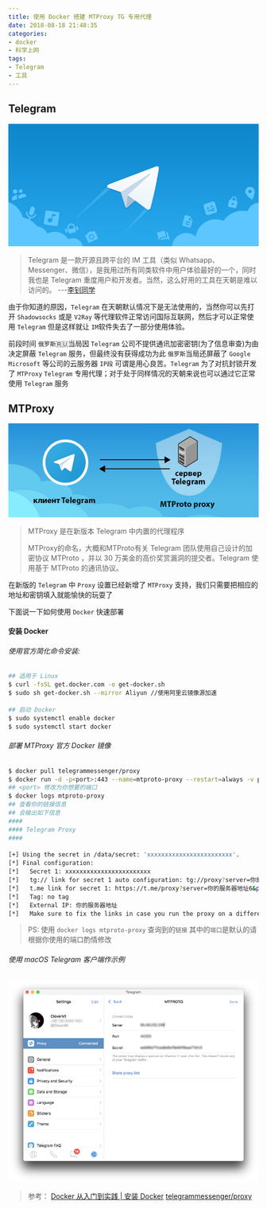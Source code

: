 ```yaml
---
title: 使用 Docker 搭建 MTProxy TG 专用代理
date: 2018-08-18 21:48:35
categories:
- docker
- 科学上网
tags:
- Telegram
- 工具
---
```


## Telegram

![](https://raw.githubusercontent.com/cloverkits/hexo_picture_resource/master/picture/telegram_background.png)

> Telegram 是一款开源且跨平台的 IM 工具（类似 Whatsapp、Messenger、微信），是我用过所有同类软件中用户体验最好的一个，同时我也是 Telegram 重度用户和开发者。当然，这么好用的工具在天朝是难以访问的。 ---[李钊同学](https://zhuanlan.zhihu.com/p/25219007)

由于你知道的原因，`Telegram` 在天朝默认情况下是无法使用的，当然你可以先打开 `Shadowsocks` 或是 `V2Ray` 等代理软件正常访问国际互联网，然后才可以正常使用 `Telegram` 但是这样就让 `IM`软件失去了一部分使用体验。

前段时间 `俄罗斯`🇷🇺当局因 `Telegram` 公司不提供通讯加密密钥(为了信息审查)为由决定屏蔽 `Telegram` 服务，但最终没有获得成功为此 `俄罗斯`当局还屏蔽了 `Google` `Microsoft` 等公司的云服务器 `IP段` 可谓是用心良苦。`Telegram` 为了对抗封锁开发了 `MTProxy` `Telegram` 专用代理；对于处于同样情况的天朝来说也可以通过它正常使用 `Telegram` 服务

## MTProxy
![](https://raw.githubusercontent.com/cloverkits/hexo_picture_resource/master/picture/mtproxy_toVPS.png)
>MTProxy 是在新版本 Telegram 中内置的代理程序
>
>MTProxy的命名，大概和MTProto有关
Telegram 团队使用自己设计的加密协议 MTProto ，并以 30 万美金的高价奖赏漏洞的提交者。Telegram 使用基于 MTProto 的通讯协议。

在新版的 `Telegram` 中 `Proxy` 设置已经新增了 `MTProxy` 支持，我们只需要把相应的地址和密钥填入就能愉快的玩耍了

下面说一下如何使用 `Docker` 快速部署

#### 安装 Docker

###### 使用官方简化命令安装:
```bash
## 适用于 Linux
$ curl -fsSL get.docker.com -o get-docker.sh
$ sudo sh get-docker.sh --mirror Aliyun //使用阿里云镜像源加速

## 启动 Docker
$ sudo systemctl enable docker
$ sudo systemctl start docker

```

###### 部署 MTProxy 官方 Docker 镜像

```bash
$ docker pull telegrammessenger/proxy
$ docker run -d -p<port>:443 --name=mtproto-proxy --restart=always -v proxy-config:/data telegrammessenger/proxy:latest 
## <port> 修改为你想要的端口
$ docker logs mtproto-proxy
## 查看你的链接信息
## 会输出如下信息
####
#### Telegram Proxy
####

[+] Using the secret in /data/secret: 'xxxxxxxxxxxxxxxxxxxxxxxx'.
[*] Final configuration:
[*]   Secret 1: xxxxxxxxxxxxxxxxxxxxxxxx
[*]   tg:// link for secret 1 auto configuration: tg://proxy?server=你的服务器地址6&port=443&secret=xxxxxxxxxxxxxxxxxxxxxxxx
[*]   t.me link for secret 1: https://t.me/proxy?server=你的服务器地址6&port=443&secret=xxxxxxxxxxxxxxxxxxxxxxxx
[*]   Tag: no tag
[*]   External IP: 你的服务器地址
[*]   Make sure to fix the links in case you run the proxy on a different port.
```
>PS:
> 使用 `docker logs mtproto-proxy` 查询到的`链接`
>其中的`端口`是默认的请根据你使用的端口酌情修改

###### 使用 macOS Telegram 客户端作示例
![](https://raw.githubusercontent.com/cloverkits/hexo_picture_resource/master/picture/telegram-naive-proxy.png)

> 参考：
> [Docker 从入门到实践 | 安装 Docker](https://yeasy.gitbooks.io/docker_practice/install/)
> [telegrammessenger/proxy](https://hub.docker.com/r/telegrammessenger/proxy/)







